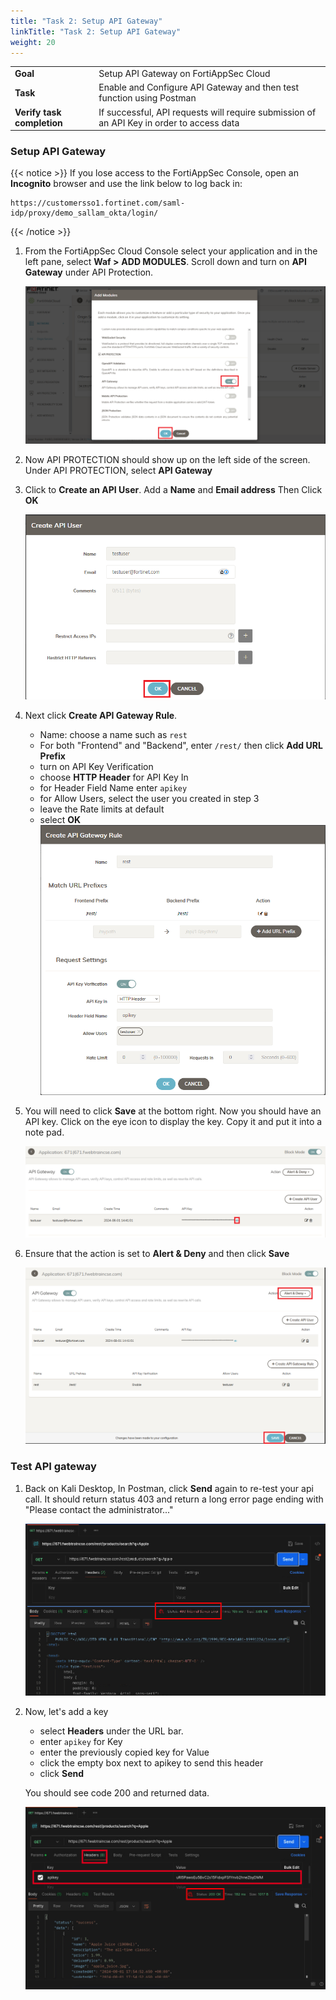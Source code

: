 ```yaml
---
title: "Task 2: Setup API Gateway"
linkTitle: "Task 2: Setup API Gateway"
weight: 20
---
```


|                            |    |  
|----------------------------| ----
| **Goal**                   | Setup API Gateway on FortiAppSec Cloud
| **Task**                   | Enable and Configure API Gateway and then test function using Postman
| **Verify task completion** | If successful, API requests will require submission of an API Key in order to access data

### Setup API Gateway
{{< notice >}}
If you lose access to the FortiAppSec Console, open an <strong>Incognito</strong> browser and use the link below to log back in:

<pre><code>https://customersso1.fortinet.com/saml-idp/proxy/demo_sallam_okta/login/</code></pre>
{{< /notice >}}

1.  From the FortiAppSec Cloud Console select your application and in the left pane, select **Waf >** **ADD MODULES**.  Scroll down and turn on **API Gateway** under API Protection.

    ![api on](api-on.png)

2.  Now API PROTECTION should show up on the left side of the screen. Under API PROTECTION, select **API Gateway**

3. Click to **Create an API User**. Add a **Name** and **Email address** Then Click **OK**

    ![api user](api-user.png)

4.  Next click **Create API Gateway Rule**.  

    - Name: choose a name such as ```rest```
    - For both "Frontend" and "Backend", enter ```/rest/``` then click **Add URL Prefix**
    - turn on API Key Verification
    - choose **HTTP Header** for API Key In
    - for Header Field Name enter ```apikey```
    - for Allow Users, select the user you created in step 3
    - leave the Rate limits at default
    - select **OK**
    ![api rule](api-rule.png)

5. You will need to click **Save** at the bottom right.  Now you should have an API key. Click on the eye icon to display the key.  Copy it and put it into a note pad.

    ![see key](see-key.png)

6. Ensure that the action is set to **Alert & Deny** and then click **Save**

    ![api save](api-save.png)
    


### Test API gateway

1.  Back on Kali Desktop, In Postman, click **Send** again to re-test your api call.  It should return status 403 and return a long error page ending with "Please contact the administrator..."

    ![no key](no-key.png)

2. Now, let's add a key

   - select **Headers** under the URL bar.
   - enter ```apikey``` for Key
   - enter the previously copied key for Value
   - click the empty box next to apikey to send this header
   - click **Send**

    You should see code 200 and returned data.

    ![yes key](yes-key.png)